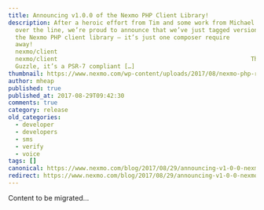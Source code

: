 ```yaml
---
title: Announcing v1.0.0 of the Nexmo PHP Client Library!
description: After a heroic effort from Tim and some work from Michael to get it
  over the line, we’re proud to announce that we’ve just tagged version 1.0 of
  the Nexmo PHP client library – it’s just one composer require
  away! 																composer require
  nexmo/client																					12										composer require
  nexmo/client 														 The Tech Built on top of Zend Diactoros and
  Guzzle, it’s a PSR-7 compliant […]
thumbnail: https://www.nexmo.com/wp-content/uploads/2017/08/nexmo-php-release.png
author: mheap
published: true
published_at: 2017-08-29T09:42:30
comments: true
category: release
old_categories:
  - developer
  - developers
  - sms
  - verify
  - voice
tags: []
canonical: https://www.nexmo.com/blog/2017/08/29/announcing-v1-0-0-nexmo-php-client-dr
redirect: https://www.nexmo.com/blog/2017/08/29/announcing-v1-0-0-nexmo-php-client-dr
---
```

Content to be migrated...